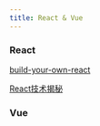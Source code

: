 ```yaml
---
title: React & Vue
---
```


### React

[build-your-own-react](https://pomb.us/build-your-own-react/)

[React技术揭秘](https://react.iamkasong.com/)

### Vue

